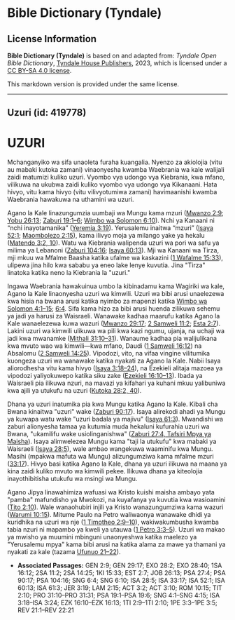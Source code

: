 # Bible Dictionary (Tyndale)

## License Information

**Bible Dictionary (Tyndale)** is based on and adapted from: _Tyndale Open Bible Dictionary_, [Tyndale House Publishers](https://tyndaleopenresources.com/), 2023, which is licensed under a [CC BY-SA 4.0 license](https://creativecommons.org/licenses/by-sa/4.0/legalcode.en).

This markdown version is provided under the same license.



--------------------------------

## Uzuri (id: 419778)

UZURI
=====

Mchanganyiko wa sifa unaoleta furaha kuangalia. Nyenzo za akiolojia (vitu au mabaki kutoka zamani) vinaonyesha kwamba Waebrania wa kale walijali zaidi matumizi kuliko uzuri. Vyombo vya udongo vya Kiebrania, kwa mfano, vilikuwa na ukubwa zaidi kuliko vyombo vya udongo vya Kikanaani. Hata hivyo, vitu kama hivyo (vitu vilivyotumiwa zamani) havimaanishi kwamba Waebrania hawakuwa na uthamini wa uzuri.

Agano la Kale linazungumzia uumbaji wa Mungu kama mzuri ([Mwanzo 2:9](https://ref.ly/Gen2:9); [Yobu 26:13](https://ref.ly/Job26:13); [Zaburi 19:1–6](https://ref.ly/Ps19:1-Ps19:6); [Wimbo wa Solomon 6:10](https://ref.ly/Song6:10)). Nchi ya Kanaani ni “nchi inayotamanika” ([Yeremia 3:19](https://ref.ly/Jer3:19)). Yerusalemu inaitwa “mzuri” ([Isaya 52:1](https://ref.ly/Isa52:1); [Maombolezo 2:15](https://ref.ly/Lam2:15)), kama ilivyo moja ya milango yake ya hekalu ([Matendo 3:2, 10](https://ref.ly/Acts3:2,Acts3:10)). Watu wa Kiebrania walipenda uzuri wa pori wa safu ya milima ya Lebanoni ([Zaburi 104:16](https://ref.ly/Ps104:16); [Isaya 60:13](https://ref.ly/Isa60:13)). Mji wa Kanaani wa Tirza, mji mkuu wa Mfalme Baasha katika ufalme wa kaskazini ([1 Wafalme 15:33](https://ref.ly/1Kgs15:33)), ulipewa jina hilo kwa sababu ya eneo lake lenye kuvutia. Jina "Tirza" linatoka katika neno la Kiebrania la "uzuri."

Ingawa Waebrania hawakuinua umbo la kibinadamu kama Wagiriki wa kale, Agano la Kale linaonyesha uzuri wa kimwili. Uzuri wa bibi arusi unaelezewa kwa hisia na bwana arusi katika nyimbo za mapenzi katika [Wimbo wa Solomon 4:1–15](https://ref.ly/Song4:1-Song4:15); [6:4](https://ref.ly/Song6:4). Sifa kama hizo za bibi arusi huenda zilikuwa sehemu ya jadi ya harusi za Waisraeli. Wanawake kadhaa maarufu katika Agano la Kale wanaelezewa kuwa wazuri ([Mwanzo 29:17](https://ref.ly/Gen29:17); [2 Samweli 11:2](https://ref.ly/2Sam11:2); [Esta 2:7](https://ref.ly/Esth2:7)). Lakini uzuri wa kimwili ulikuwa wa pili kwa kazi ngumu, ujanja, na uchaji wa jadi kwa mwanamke ([Mithali 31:10–31](https://ref.ly/Prov31:10-Prov31:31)). Wanaume kadhaa pia walijulikana kwa mvuto wao wa kimwili—kwa mfano, Daudi ([1 Samweli 16:12](https://ref.ly/1Sam16:12)) na Absalomu ([2 Samweli 14:25](https://ref.ly/2Sam14:25)). Vipodozi, vito, na vifaa vingine vilitumika kuongeza uzuri wa wanawake katika nyakati za Agano la Kale. Nabii Isaya aliorodhesha vitu kama hivyo ([Isaya 3:18–24](https://ref.ly/Isa3:18-Isa3:24)), na Ezekieli alitaja mazoea ya vipodozi yaliyokuwepo katika siku zake ([Ezekieli 16:10–13](https://ref.ly/Ezek16:10-Ezek16:13)). Ibada ya Waisraeli pia ilikuwa nzuri, na mavazi ya kifahari ya kuhani mkuu yalibuniwa kwa ajili ya utukufu na uzuri ([Kutoka 28:2, 40](https://ref.ly/Exod28:2,Exod28:40)).

Dhana ya uzuri inatumika pia kwa Mungu katika Agano la Kale. Kibali cha Bwana kinaitwa "uzuri" wake ([Zaburi 90:17](https://ref.ly/Ps90:17)). Isaya alirekodi ahadi ya Mungu ya kuwapa watu wake "uzuri badala ya majivu" ([Isaya 61:3](https://ref.ly/Isa61:3)). Mwandishi wa zaburi alionyesha tamaa ya kutumia muda hekaluni kufurahia uzuri wa Bwana, "ukamilifu wake usiolinganishwa" ([Zaburi 27:4, Tafsiri Mpya ya Maisha](https://ref.ly/Ps27:4)). Isaya alimwelezea Mungu kama "taji la utukufu" kwa mabaki ya Waisraeli ([Isaya 28:5](https://ref.ly/Isa28:5)), wale ambao wangekuwa waaminifu kwa Mungu. Masihi (mpakwa mafuta wa Mungu) alizungumziwa kama mfalme mzuri ([33:17](https://ref.ly/Isa33:17)). Hivyo basi katika Agano la Kale, dhana ya uzuri ilikuwa na maana ya kina zaidi kuliko mvuto wa kimwili pekee. Ilikuwa dhana ya kiteolojia inayothibitisha utukufu wa msingi wa Mungu.

Agano Jipya linawahimiza wafuasi wa Kristo kuishi maisha ambayo yata "pamba" mafundisho ya Mwokozi, na kuyafanya ya kuvutia kwa wasioamini ([Tito 2:10](https://ref.ly/Titus2:10)). Wale wanaohubiri injili ya Kristo wanazungumziwa kama wazuri ([Warumi 10:15](https://ref.ly/Rom10:15)). Mitume Paulo na Petro waliwaonya wanawake dhidi ya kuridhika na uzuri wa nje ([1 Timotheo 2:9–10](https://ref.ly/1Tim2:9-1Tim2:10)), wakiwakumbusha kwamba tabia nzuri ni mapambo ya kweli ya utauwa ([1 Petro 3:3–5](https://ref.ly/1Pet3:3-1Pet3:5)). Uzuri wa makao ya mwisho ya muumini mbinguni unaonyeshwa katika maelezo ya "Yerusalemu mpya" kama bibi arusi na katika alama za mawe ya thamani ya nyakati za kale (tazama [Ufunuo 21–22](https://ref.ly/Rev21:1-Rev22:21)).

* **Associated Passages:** GEN 2:9; GEN 29:17; EXO 28:2; EXO 28:40; 1SA 16:12; 2SA 11:2; 2SA 14:25; 1KI 15:33; EST 2:7; JOB 26:13; PSA 27:4; PSA 90:17; PSA 104:16; SNG 6:4; SNG 6:10; ISA 28:5; ISA 33:17; ISA 52:1; ISA 60:13; ISA 61:3; JER 3:19; LAM 2:15; ACT 3:2; ACT 3:10; ROM 10:15; TIT 2:10; PRO 31:10–PRO 31:31; PSA 19:1–PSA 19:6; SNG 4:1–SNG 4:15; ISA 3:18–ISA 3:24; EZK 16:10–EZK 16:13; 1TI 2:9–1TI 2:10; 1PE 3:3–1PE 3:5; REV 21:1–REV 22:21

